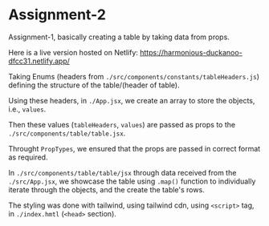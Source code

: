 # Assignment-2
Assignment-1, basically creating a table by taking data from props.

Here is a live version hosted on Netlify: https://harmonious-duckanoo-dfcc31.netlify.app/

Taking Enums (headers from `./src/components/constants/tableHeaders.js`) defining the structure of the table/(header of table).

Using these headers, in `./App.jsx`, we create an array to store the objects, i.e., `values`.

Then these values (`tableHeaders`, `values`) are passed as props to the `./src/components/table/table.jsx`.

Throught `PropTypes`, we ensured that the props are passed in correct format as required.

In `./src/components/table/table/jsx` through data received from the `./src/App.jsx`, we showcase the table using `.map()` function to individually iterate through the objects, and the create the table's rows.

The styling was done with tailwind, using tailwind cdn, using `<script>` tag, in `./index.hmtl` (`<head>` section).